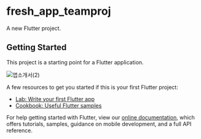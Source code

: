 # fresh_app_teamproj

A new Flutter project.

## Getting Started

This project is a starting point for a Flutter application.

![앱소개서(2)](https://user-images.githubusercontent.com/88642524/152081474-5fcd7088-ead6-4815-8674-305a6cf121d6.png)

A few resources to get you started if this is your first Flutter project:

- [Lab: Write your first Flutter app](https://flutter.dev/docs/get-started/codelab)
- [Cookbook: Useful Flutter samples](https://flutter.dev/docs/cookbook)

For help getting started with Flutter, view our
[online documentation](https://flutter.dev/docs), which offers tutorials,
samples, guidance on mobile development, and a full API reference.

